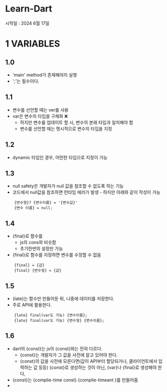 # Learn-Dart
시작일 : 2024 6월 17일

# 1 VARIABLES
## 1.0
- 'main' method가 존재해야지 실행
- ';'는 필수이다.
    
## 1.1
- 변수를 선언할 때는 ver를 사용
- var은 변수의 타입을 구체화 ❌
    - 하지만 변수를 업데이트 할 시, 변수의 본래 타입과 일치해야 함
    - 변수를 선언할 때는 명시적으로 변수의 타입을 지정
## 1.2
- dynamic 타입인 경우, 어떤한 타입으로 지정이 가능
## 1.3
- null safety은 개발자가 null 값을 참조할 수 없도록 하는 기능
- 코드에서 null값을 참조하면 런타임 에러가 발생        - 하지만 아래와 같이 작성이 가능

```
    {변수형}? {변수이름} = '{변수값}'
    {변수 이름} = null;
```
## 1.4
- {final}로 함수를 
    - js의 cons와 비슷함
    - 초기한번의 설정만 가능
- {final}로 함수를 지정하면 변수를 수정할 수 없음
```
    {final} = {값}
    {final} {변수형} = {값}
```
## 1.5
- {late}는 함수만 만들어둔 뒤, 나중에 데이터를 저장한다.
- 주로 API에 활용한다.
```
    {late} final(var도 가능) {변수이름};
    {late} final(var도 가능) {변수형} {변수이름};
```
## 1.6
- dart의 {const}는 js의 {const}와는 전혀 다르다.
    - {const}는 개발자가 그 값을 사전에 알고 있어야 한다.
    - {const}의 값을 사전에 모른다면(값이 API부터 할당되거나, 클라이언트에서 입력하는 값 등등) {const}로 생성하는 것이 아닌, {var}나 {final}로 생성해야 한다,
- {const}는 {complie-time const} {complie-timeant
}를 만들어줌
- 